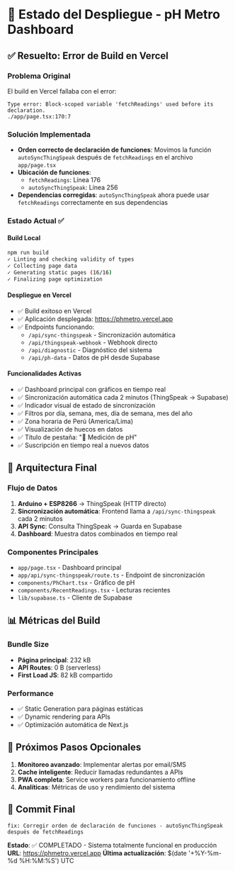 # 🚀 Estado del Despliegue - pH Metro Dashboard

## ✅ Resuelto: Error de Build en Vercel

### Problema Original
El build en Vercel fallaba con el error:
```
Type error: Block-scoped variable 'fetchReadings' used before its declaration.
./app/page.tsx:170:7
```

### Solución Implementada
- **Orden correcto de declaración de funciones**: Movimos la función `autoSyncThingSpeak` después de `fetchReadings` en el archivo `app/page.tsx`
- **Ubicación de funciones**:
  - `fetchReadings`: Línea 176
  - `autoSyncThingSpeak`: Línea 256
- **Dependencias corregidas**: `autoSyncThingSpeak` ahora puede usar `fetchReadings` correctamente en sus dependencias

### Estado Actual ✅

#### Build Local
```bash
npm run build
✓ Linting and checking validity of types
✓ Collecting page data
✓ Generating static pages (16/16)
✓ Finalizing page optimization
```

#### Despliegue en Vercel
- ✅ Build exitoso en Vercel
- ✅ Aplicación desplegada: https://phmetro.vercel.app
- ✅ Endpoints funcionando:
  - `/api/sync-thingspeak` - Sincronización automática
  - `/api/thingspeak-webhook` - Webhook directo
  - `/api/diagnostic` - Diagnóstico del sistema
  - `/api/ph-data` - Datos de pH desde Supabase

#### Funcionalidades Activas
- ✅ Dashboard principal con gráficos en tiempo real
- ✅ Sincronización automática cada 2 minutos (ThingSpeak → Supabase)
- ✅ Indicador visual de estado de sincronización
- ✅ Filtros por día, semana, mes, día de semana, mes del año
- ✅ Zona horaria de Perú (America/Lima)
- ✅ Visualización de huecos en datos
- ✅ Título de pestaña: "🧪 Medición de pH"
- ✅ Suscripción en tiempo real a nuevos datos

## 🔧 Arquitectura Final

### Flujo de Datos
1. **Arduino + ESP8266** → ThingSpeak (HTTP directo)
2. **Sincronización automática**: Frontend llama a `/api/sync-thingspeak` cada 2 minutos
3. **API Sync**: Consulta ThingSpeak → Guarda en Supabase
4. **Dashboard**: Muestra datos combinados en tiempo real

### Componentes Principales
- `app/page.tsx` - Dashboard principal
- `app/api/sync-thingspeak/route.ts` - Endpoint de sincronización
- `components/PhChart.tsx` - Gráfico de pH
- `components/RecentReadings.tsx` - Lecturas recientes
- `lib/supabase.ts` - Cliente de Supabase

## 📊 Métricas del Build

### Bundle Size
- **Página principal**: 232 kB
- **API Routes**: 0 B (serverless)
- **First Load JS**: 82 kB compartido

### Performance
- ✅ Static Generation para páginas estáticas
- ✅ Dynamic rendering para APIs
- ✅ Optimización automática de Next.js

## 🎯 Próximos Pasos Opcionales

1. **Monitoreo avanzado**: Implementar alertas por email/SMS
2. **Cache inteligente**: Reducir llamadas redundantes a APIs
3. **PWA completa**: Service workers para funcionamiento offline
4. **Analíticas**: Métricas de uso y rendimiento del sistema

## 📝 Commit Final
```
fix: Corregir orden de declaración de funciones - autoSyncThingSpeak después de fetchReadings
```

**Estado**: ✅ COMPLETADO - Sistema totalmente funcional en producción
**URL**: https://phmetro.vercel.app
**Última actualización**: $(date '+%Y-%m-%d %H:%M:%S') UTC
